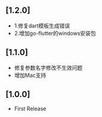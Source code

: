 ## [1.2.0] 

* 1.修复dart模板生成错误
* 2.增加go-flutter的windows安装包
  
## [1.1.0] 

* 修复参数名字修改不生效问题
* 增加Mac支持

## [1.0.0] 

* First Release
